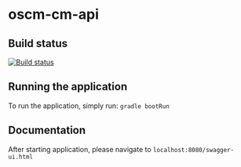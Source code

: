 # oscm-cm-api

## Build status

[![Build status](https://travis-ci.org/servicecatalog/oscm-cm-api.svg?branch=master)](https://travis-ci.org/servicecatalog/oscm-cm-api)

## Running the application

To run the application, simply run: `gradle bootRun`

## Documentation

After starting application, please navigate to `localhost:8080/swagger-ui.html`